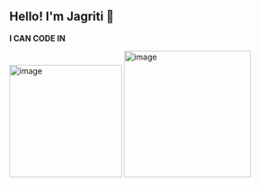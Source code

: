 ##  Hello! I'm Jagriti 👋
**I CAN CODE IN**


 


<img width="200" height="200" alt="image" src="https://github.com/user-attachments/assets/69d1700f-0560-4bda-88c6-01af439829bd" />

<img width="225" height="225" alt="image" src="https://github.com/user-attachments/assets/c550146e-101c-4d7a-945b-ef82a169c54f" />



<!--
**jagriti-joshi/jagriti-joshi** is a ✨ _special_ ✨ repository because its `README.md` (this file) appears on your GitHub profile.

Here are some ideas to get you started:

- 🔭 I’m currently working on ...
- 🌱
...
- 👯 I’m looking to collaborate on ...
- 🤔 I’m looking for help with ...
- 💬 Ask me about ...
- 📫 How to reach me: ...
- 😄 Pronouns: ...
- ⚡ Fun fact: ...
-->
